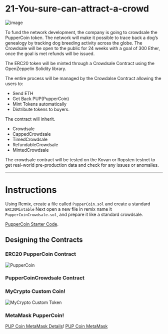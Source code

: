 # 21-You-sure-can-attract-a-crowd

![image](https://user-images.githubusercontent.com/70820754/110693550-cc787c80-81a4-11eb-9499-397eb2590a62.png)

To fund the network development, the company is going to crowdsale the PupperCoin token. The network will make it possible to trace back a dog’s genealogy by tracking dog breeding activity across the globe.  The Crowdsale will be open to the public for 24 weeks with a goal of 300 Ether, once the goal is met refunds will be issued. 

The ERC20 token will be minted through a Crowdsale Contract using the OpenZeppelin Solidity library.

The entire process will be managed by the Crowdalse Contract allowing the users to:
  * Send ETH
  * Get Back PUP(PupperCoin)
  * Mint Tokens automatically
  * Distribute tokens to buyers.
 
The contract will inherit. 
  * Crowdsale
  * CappedCrowdsale
  * TimedCrowdsale 
  * RefundableCrowdsale
  * MintedCrowdsale
  
The crowdsale contract will be tested on the Kovan or Ropsten testnet to get real-world pre-production data and check for any issues or anomalies.

---
# Instructions

Using Remix, create a file called `PupperCoin.sol` and create a standard `ERC20Mintable` Next open a new file in remix name it `PupperCoinCrowdsale.sol`, and prepare it like a standard crowdsale.

[PupperCoin Starter Code](https://github.com/kary2003/21-You-sure-can-attract-a-crowd/blob/main/PupperCoin.sol).

## Designing the Contracts

### ERC20 PupperCoin Contract

![PupperCoin](https://user-images.githubusercontent.com/70820754/110724136-715d7e80-81d2-11eb-9cfd-22f191f811bf.gif)

### PupperCoinCrowdsale Contract


### MyCrypto Custom Coin!

![MyCrypto Custom Token](https://user-images.githubusercontent.com/70820754/110724214-92be6a80-81d2-11eb-8fe7-cdf2985bec23.gif)

### MetaMask PupperCoin!
[PUP Coin MetaMask Details](https://user-images.githubusercontent.com/70820754/110724239-a4a00d80-81d2-11eb-984a-1d5e9423fb04.png)! [PUP Coin MetaMask](https://user-images.githubusercontent.com/70820754/110724249-a964c180-81d2-11eb-8479-7320f0d91104.png)








